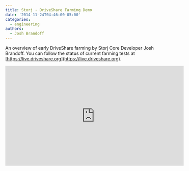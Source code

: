 ```yaml
---
title: Storj - DriveShare Farming Demo
date: '2014-11-24T04:46:00-05:00'
categories:
  - engineering
authors:
  - Josh Brandoff
---
```

An overview of early DriveShare farming by Storj Core Developer Josh Brandoff. You can follow the status of current farming tests at [https://live.driveshare.org](https://live.driveshare.org).

<iframe width="560" height="315" src="https://www.youtube.com/embed/lFuflBdpAnE" frameborder="0" allow="autoplay; encrypted-media" allowfullscreen></iframe>